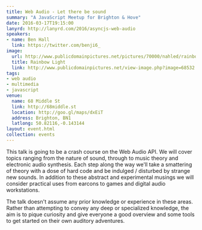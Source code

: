 ```yaml
---
title: Web Audio - Let there be sound
summary: "A JavaScript Meetup for Brighton & Hove"
date: 2016-03-17T19:15:00
lanyrd: http://lanyrd.com/2016/asyncjs-web-audio
speakers:
- name: Ben Hall
  link: https://twitter.com/benji6_
image:
  url: http://www.publicdomainpictures.net/pictures/70000/nahled/rainbow-light.jpg
  title: Rainbow Light
  link: http://www.publicdomainpictures.net/view-image.php?image=68532
tags:
- web audio
- multimedia
- javascript
venue:
  name: 68 Middle St
  link: http://68middle.st
  location: http://goo.gl/maps/dxEiT
  address: Brighton, BN1
  latlong: 50.82116,-0.143144
layout: event.html
collection: events
---
```


This talk is going to be a crash course on the Web Audio API. We will cover topics ranging from the nature of sound, through to music theory and electronic audio synthesis. Each step along the way we'll take a smattering of theory with a dose of hard code and be indulged / disturbed by strange new sounds. In addition to these abstract and experimental musings we will consider practical uses from earcons to games and digital audio workstations.

The talk doesn't assume any prior knowledge or experience in these areas. Rather than attempting to convey any deep or specialized knowledge, the aim is to pique curiosity and give everyone a good overview and some tools to get started on their own auditory adventures.

